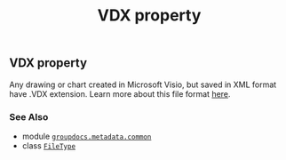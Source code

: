 ﻿---
title: VDX property
second_title: GroupDocs.Metadata for Python via .NET API References
description: 
type: docs
url: /python-net/groupdocs.metadata.common/filetype/vdx/
is_root: false
weight: 940
---

## VDX property


Any drawing or chart created in Microsoft Visio, but saved in XML format have .VDX extension.
Learn more about this file format [here](https://wiki.fileformat.com/visio/vdx/).

### See Also
* module [`groupdocs.metadata.common`](../../)
* class [`FileType`](/metadata/python-net/groupdocs.metadata.common/filetype)
